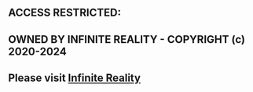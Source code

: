 ## ACCESS RESTRICTED: 

## OWNED BY INFINITE REALITY - COPYRIGHT (c) 2020-2024

## Please visit [Infinite Reality](https://github.com/theinfinitereality)
